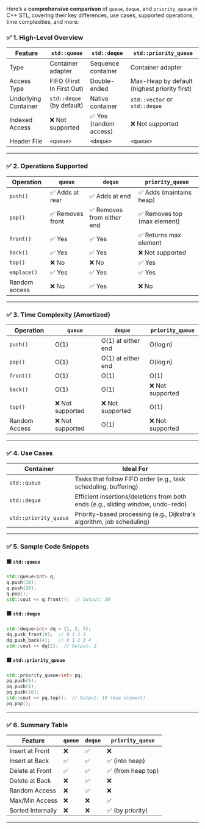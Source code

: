 
Here’s a **comprehensive comparison** of `queue`, `deque`, and `priority_queue` in C++ STL, covering their key differences, use cases, supported operations, time complexities, and more:


### ✅ **1. High-Level Overview**

|Feature|`std::queue`|`std::deque`|`std::priority_queue`|
|---|---|---|---|
|Type|Container adapter|Sequence container|Container adapter|
|Access Type|FIFO (First In First Out)|Double-ended|Max-Heap by default (highest priority first)|
|Underlying Container|`std::deque` (by default)|Native container|`std::vector` or `std::deque`|
|Indexed Access|❌ Not supported|✅ Yes (random access)|❌ Not supported|
|Header File|`<queue>`|`<deque>`|`<queue>`|

---

### ✅ **2. Operations Supported**

|Operation|`queue`|`deque`|`priority_queue`|
|---|---|---|---|
|`push()`|✅ Adds at rear|✅ Adds at end|✅ Adds (maintains heap)|
|`pop()`|✅ Removes front|✅ Removes from either end|✅ Removes top (max element)|
|`front()`|✅ Yes|✅ Yes|✅ Returns max element|
|`back()`|✅ Yes|✅ Yes|❌ Not supported|
|`top()`|❌ No|❌ No|✅ Yes|
|`emplace()`|✅ Yes|✅ Yes|✅ Yes|
|Random access|❌ No|✅ Yes|❌ No|

---

### ✅ **3. Time Complexity (Amortized)**

|Operation|`queue`|`deque`|`priority_queue`|
|---|---|---|---|
|`push()`|O(1)|O(1) at either end|O(log n)|
|`pop()`|O(1)|O(1) at either end|O(log n)|
|`front()`|O(1)|O(1)|O(1)|
|`back()`|O(1)|O(1)|❌ Not supported|
|`top()`|❌ Not supported|❌ Not supported|O(1)|
|Random Access|❌ Not supported|O(1)|❌ Not supported|

---

### ✅ **4. Use Cases**

|Container|Ideal For|
|---|---|
|`std::queue`|Tasks that follow FIFO order (e.g., task scheduling, buffering)|
|`std::deque`|Efficient insertions/deletions from both ends (e.g., sliding window, undo-redo)|
|`std::priority_queue`|Priority-based processing (e.g., Dijkstra's algorithm, job scheduling)|

---

### ✅ **5. Sample Code Snippets**

#### 🟩 `std::queue`

```cpp
std::queue<int> q;
q.push(10);
q.push(20);
q.pop();
std::cout << q.front();  // Output: 20
```

#### 🟦 `std::deque`

```cpp
std::deque<int> dq = {1, 2, 3};
dq.push_front(0);  // 0 1 2 3
dq.push_back(4);   // 0 1 2 3 4
std::cout << dq[2];  // Output: 2
```

#### 🟥 `std::priority_queue`

```cpp
std::priority_queue<int> pq;
pq.push(5);
pq.push(1);
pq.push(10);
std::cout << pq.top();  // Output: 10 (max element)
pq.pop();
```

---

### ✅ **6. Summary Table**

|Feature|`queue`|`deque`|`priority_queue`|
|---|---|---|---|
|Insert at Front|❌|✅|❌|
|Insert at Back|✅|✅|✅ (into heap)|
|Delete at Front|✅|✅|✅ (from heap top)|
|Delete at Back|❌|✅|❌|
|Random Access|❌|✅|❌|
|Max/Min Access|❌|❌|✅|
|Sorted Internally|❌|❌|✅ (by priority)|

---
